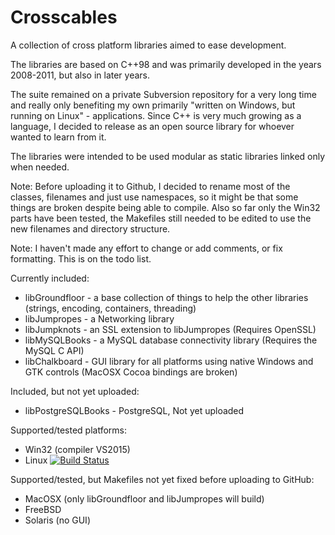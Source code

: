 # Crosscables

A collection of cross platform libraries aimed to ease development.

The libraries are based on C++98 and was primarily developed in the years 2008-2011, but also in later years.

The suite remained on a private Subversion repository for a very long time and really only benefiting my own primarily "written on Windows, but running on Linux" - applications. Since C++ is very much growing as a language, I decided to release as an open source library for whoever wanted to learn from it.

The libraries were intended to be used modular as static libraries linked only when needed.

Note: Before uploading it to Github, I decided to rename most of the classes, filenames and just use namespaces, so it might be that some things are broken despite being able to compile. Also so far only the Win32 parts have been tested, the Makefiles still needed to be edited to use the new filenames and directory structure.

Note: I haven't made any effort to change or add comments, or fix formatting. This is on the todo list.


Currently included:
 * libGroundfloor - a base collection of things to help the other libraries (strings, encoding, containers, threading)
 * libJumpropes - a Networking library
 * libJumpknots - an SSL extension to libJumpropes (Requires OpenSSL)
 * libMySQLBooks - a MySQL database connectivity library (Requires the MySQL C API)
 * libChalkboard - GUI library for all platforms using native Windows and GTK controls (MacOSX Cocoa bindings are broken)
 
Included, but not yet uploaded:
 * libPostgreSQLBooks - PostgreSQL, Not yet uploaded

Supported/tested platforms:
 * Win32 (compiler VS2015)
 * Linux [![Build Status](https://travis-ci.org/partouf/Crosscables.svg?branch=master)](https://travis-ci.org/partouf/Crosscables)
 
Supported/tested, but Makefiles not yet fixed before uploading to GitHub:
 * MacOSX (only libGroundfloor and libJumpropes will build)
 * FreeBSD
 * Solaris (no GUI)

